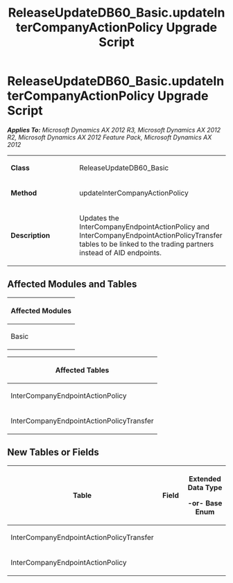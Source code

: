 ﻿---
title: ReleaseUpdateDB60_Basic.updateInterCompanyActionPolicy Upgrade Script
TOCTitle: ReleaseUpdateDB60_Basic.updateInterCompanyActionPolicy Upgrade Script
ms:assetid: bb5833e2-4469-af10-bbb9-f1d9e6f29805
ms:mtpsurl: https://msdn.microsoft.com/en-us/library/JJ686628(v=AX.60)
ms:contentKeyID: 49710836
ms.date: 05/18/2015
mtps_version: v=AX.60
---

# ReleaseUpdateDB60\_Basic.updateInterCompanyActionPolicy Upgrade Script 


_**Applies To:** Microsoft Dynamics AX 2012 R3, Microsoft Dynamics AX 2012 R2, Microsoft Dynamics AX 2012 Feature Pack, Microsoft Dynamics AX 2012_

<table>
<colgroup>
<col style="width: 50%" />
<col style="width: 50%" />
</colgroup>
<tbody>
<tr class="odd">
<td><p><strong>Class</strong></p></td>
<td><p>ReleaseUpdateDB60_Basic</p></td>
</tr>
<tr class="even">
<td><p><strong>Method</strong></p></td>
<td><p>updateInterCompanyActionPolicy</p></td>
</tr>
<tr class="odd">
<td><p><strong>Description</strong></p></td>
<td><p>Updates the InterCompanyEndpointActionPolicy and InterCompanyEndpointActionPolicyTransfer tables to be linked to the trading partners instead of AID endpoints.</p></td>
</tr>
</tbody>
</table>


## Affected Modules and Tables

<table>
<colgroup>
<col style="width: 100%" />
</colgroup>
<thead>
<tr class="header">
<th><p>Affected Modules</p></th>
</tr>
</thead>
<tbody>
<tr class="odd">
<td><p>Basic</p></td>
</tr>
</tbody>
</table>


<table>
<colgroup>
<col style="width: 100%" />
</colgroup>
<thead>
<tr class="header">
<th><p>Affected Tables</p></th>
</tr>
</thead>
<tbody>
<tr class="odd">
<td><p>InterCompanyEndpointActionPolicy</p></td>
</tr>
<tr class="even">
<td><p>InterCompanyEndpointActionPolicyTransfer</p></td>
</tr>
</tbody>
</table>


## New Tables or Fields

<table>
<colgroup>
<col style="width: 33%" />
<col style="width: 33%" />
<col style="width: 33%" />
</colgroup>
<thead>
<tr class="header">
<th><p>Table</p></th>
<th><p>Field</p></th>
<th><p>Extended Data Type</p>
<p>-or- Base Enum</p></th>
</tr>
</thead>
<tbody>
<tr class="odd">
<td><p>InterCompanyEndpointActionPolicyTransfer</p></td>
<td><p></p></td>
<td><p></p></td>
</tr>
<tr class="even">
<td><p>InterCompanyEndpointActionPolicy</p></td>
<td><p></p></td>
<td><p></p></td>
</tr>
</tbody>
</table>

  


